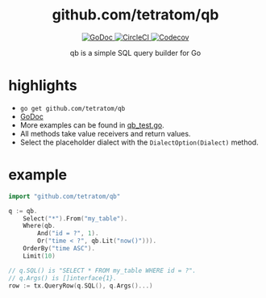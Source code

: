 <h1 align="center">github.com/tetratom/qb</h1>
<p align="center">
  <a href="https://godoc.org/github.com/tetratom/qb">
    <img src="https://godoc.org/github.com/tetratom/qb?status.svg" alt="GoDoc">
  </a>
  <a href="https://circleci.com/gh/tetratom/qb">
    <img src="https://img.shields.io/circleci/build/gh/tetratom/qb/master" alt="CircleCI">
  </a>
  <a href="https://codecov.io/gh/tetratom/qb">
    <img src="https://img.shields.io/codecov/c/github/tetratom/qb/master" alt="Codecov">
  </a>
</p>
<p align="center">
    qb is a simple SQL query builder for Go
</p>

# highlights

- `go get github.com/tetratom/qb`
- [GoDoc](https://godoc.org/github.com/tetratom/qb)
- More examples can be found in [qb_test.go](./qb_test.go).
- All methods take value receivers and return values.
- Select the placeholder dialect with the `DialectOption(Dialect)` method.

# example

```go
import "github.com/tetratom/qb"

q := qb.
    Select("*").From("my_table").
    Where(qb.
        And("id = ?", 1).
        Or("time < ?", qb.Lit("now()"))).
    OrderBy("time ASC").
    Limit(10)

// q.SQL() is "SELECT * FROM my_table WHERE id = ?".
// q.Args() is []interface{1}.
row := tx.QueryRow(q.SQL(), q.Args()...)
```

